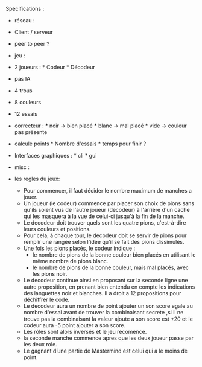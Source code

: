 Spécifications :

- réseau :
 - Client / serveur
 - peer to peer ?
 
- jeu :
 - 2 joueurs :
        * Codeur 
        * Décodeur
 - pas IA
 - 4 trous
 - 8 couleurs
 - 12 essais
 - correcteur :
        * noir -> bien placé
        * blanc -> mal placé
        * vide -> couleur pas présente
 - calcule points
        * Nombre d'essais
        * temps pour finir ?
 - Interfaces graphiques :
        * cli
        * gui
    
    
    
    
- misc : 

- les regles du jeux:
    - Pour commencer, il faut décider le nombre maximum de manches a jouer.  
    - Un joueur (le codeur) commence par placer son choix de pions sans qu'ils soient vus de l'autre joueur (decodeur) à l'arrière d'un cache qui les masquera à la vue de celui-ci jusqu'à la fin de la manche.
    - Le decodeur doit trouver quels sont les quatre pions, c'est-à-dire leurs couleurs et positions.
    - Pour cela, à chaque tour, le decodeur doit se servir de pions pour remplir une rangée selon l'idée qu'il se fait des pions dissimulés.
    - Une fois les pions placés, le codeur indique : 
        * le nombre de pions de la bonne couleur bien placés en utilisant le même nombre de pions blanc.
        * le nombre de pions de la bonne couleur, mais mal placés, avec les pions noir.
    - Le decodeur continue ainsi en proposant sur la seconde ligne une autre proposition, en prenant bien entendu en compte les indications des languettes noir et blanches. Il a droit a 12 propositions pour déchiffrer le code.
    - Le decodeur aura un nombre de point ajouter un son score egale au nombre d'essai avant de trouver la combinaisant secrete ,si il ne trouve pas la combinaisant la valeur ajoute a son score  est +20 et le codeur aura -5 point ajouter a son score.
    - Les rôles sont alors inversés et le jeu recomence.
    - la seconde manche commence apres que les deux joueur passe par les deux role.
    - Le gagnant d’une partie de Mastermind est celui qui a le moins de point.
    